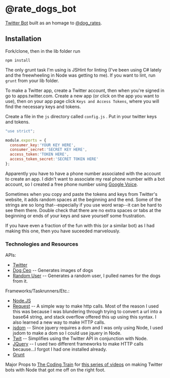 # @rate_dogs_bot

[Twitter Bot](https://twitter.com/dog_rates_bot) built as an homage to [@dog_rates](https://twitter.com/dog_rates).

## Installation

Fork/clone, then in the lib folder run

```
npm install
```

The only grunt task I'm using is JSHint for linting (I've been using C# lately and the freewheeling in Node was getting to me). If you want to lint, run ```grunt``` from your lib folder.

To make a Twitter app, create a Twitter account, then when you're signed in go to apps.twitter.com. Create a new app (or click on the app you want to use), then on your app page click ```Keys and Access Tokens```, where you will find the necessary keys and tokens.

Create a file in the ```js``` directory called ```config.js``` . Put in your twitter keys and tokens.

```javascript
"use strict";

module.exports = {
  consumer_key:'YOUR KEY HERE',
  consumer_secret:'SECRET KEY HERE',
  access_token:'TOKEN HERE',
  access_token_secret:'SECRET TOKEN HERE'
};

```

Apparently you have to have a phone number associated with the account to create an app. I didn't want to associate my real phone number with a bot account, so I created a free phone number using [Google Voice](https://voice.google.com/).

Sometimes when you copy and paste the tokens and keys from Twitter's website, it adds random spaces at the beginning and the end. Some of the strings are so long that--especially if you use word wrap--it can be hard to see them there. Double check that there are no extra spaces or tabs at the beginning or ends of your keys and save yourself some frustration.

If you have even a fraction of the fun with this (or a similar bot) as I had making this one, then you have suceeded marvelously.

### Technologies and Resources

APIs:

 * [Twitter](dev.twitter.com)
 * [Dog Ceo](https://dog.ceo/dog-api/ ) -- Generates images of dogs
 * [Random User](https://randomuser.me/ ) -- Generates a random user, I pulled names for the dogs from it.

Frameworks/Taskrunners/Etc.:

 * [Node.JS](https://nodejs.org/en/)
 * [Request](https://github.com/request/request) -- A simple way to make http calls. Most of the reason I used this was because I was blundering through trying to convert a url into a base64 string, and stack overflow offered this up using this syntax. I also learned a new way to make HTTP calls.
 * [jsdom](https://github.com/tmpvar/jsdom) -- Since jquery requires a dom and I was only using Node, I used jsdom to make a dom so I could use jquery in Node.
 * [Twit](https://github.com/ttezel/twit) -- Simplifies using the Twitter API in conjunction with Node.
 * [JQuery](https://jquery.com/) -- I used two different frameworks to make HTTP calls because...I forgot I had one installed already.
 * [Grunt](https://gruntjs.com/)

Major Props to [The Coding Train](https://www.youtube.com/channel/UCvjgXvBlbQiydffZU7m1_aw) for [this series of videos](https://www.youtube.com/watch?v=RF5_MPSNAtU) on making Twitter bots with Node that got me off on the right foot.
